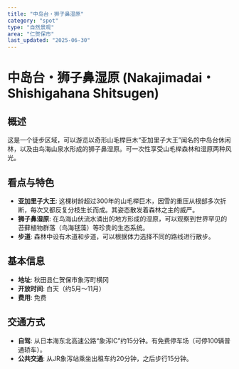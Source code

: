 ```yaml
---
title: "中岛台・狮子鼻湿原"
category: "spot"
type: "自然景观"
area: "仁贺保市"
last_updated: "2025-06-30"
---
```


# 中岛台・狮子鼻湿原 (Nakajimadai・Shishigahana Shitsugen)

## 概述
这是一个徒步区域，可以游览以奇形山毛榉巨木“亚加里子大王”闻名的中岛台休闲林，以及由鸟海山泉水形成的狮子鼻湿原。可一次性享受山毛榉森林和湿原两种风光。

## 看点与特色
- **亚加里子大王**: 这棵树龄超过300年的山毛榉巨木，因雪的重压从根部多次折断，每次又都反复分枝生长而成。其姿态散发着森林之主的威严。
- **狮子鼻湿原**: 在鸟海山伏流水涌出的地方形成的湿原，可以观察到世界罕见的苔藓植物群落（鸟海毬藻）等珍贵的生态系统。
- **步道**: 森林中设有木道和步道，可以根据体力选择不同的路线进行散步。

## 基本信息
- **地址**: 秋田县仁贺保市象泻町横冈
- **开放时间**: 白天（约5月～11月）
- **费用**: 免费

## 交通方式
- **自驾**: 从日本海东北高速公路“象泻IC”约15分钟。有免费停车场（可停100辆普通轿车）。
- **公共交通**: 从JR象泻站乘坐出租车约20分钟，之后步行15分钟。